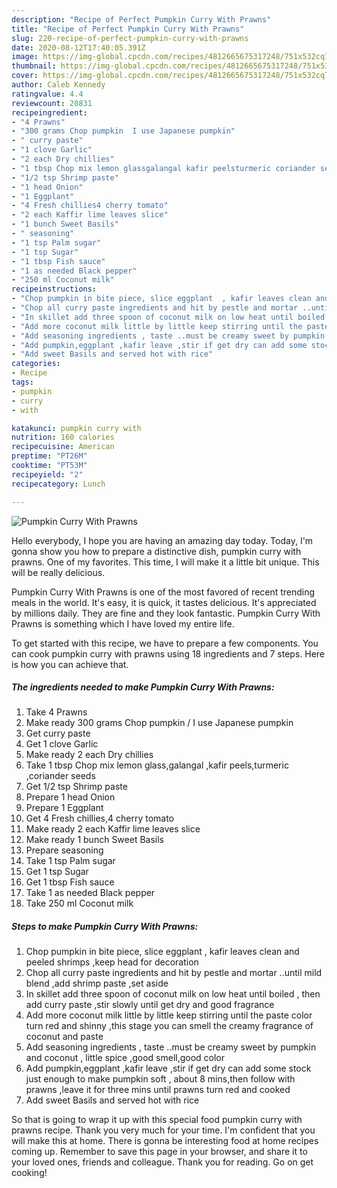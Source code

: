 ```yaml
---
description: "Recipe of Perfect Pumpkin Curry With Prawns"
title: "Recipe of Perfect Pumpkin Curry With Prawns"
slug: 220-recipe-of-perfect-pumpkin-curry-with-prawns
date: 2020-08-12T17:40:05.391Z
image: https://img-global.cpcdn.com/recipes/4812665675317248/751x532cq70/pumpkin-curry-with-prawns-recipe-main-photo.jpg
thumbnail: https://img-global.cpcdn.com/recipes/4812665675317248/751x532cq70/pumpkin-curry-with-prawns-recipe-main-photo.jpg
cover: https://img-global.cpcdn.com/recipes/4812665675317248/751x532cq70/pumpkin-curry-with-prawns-recipe-main-photo.jpg
author: Caleb Kennedy
ratingvalue: 4.4
reviewcount: 20831
recipeingredient:
- "4 Prawns"
- "300 grams Chop pumpkin  I use Japanese pumpkin"
- " curry paste"
- "1 clove Garlic"
- "2 each Dry chillies"
- "1 tbsp Chop mix lemon glassgalangal kafir peelsturmeric coriander seeds"
- "1/2 tsp Shrimp paste"
- "1 head Onion"
- "1 Eggplant"
- "4 Fresh chillies4 cherry tomato"
- "2 each Kaffir lime leaves slice"
- "1 bunch Sweet Basils"
- " seasoning"
- "1 tsp Palm sugar"
- "1 tsp Sugar"
- "1 tbsp Fish sauce"
- "1 as needed Black pepper"
- "250 ml Coconut milk"
recipeinstructions:
- "Chop pumpkin in bite piece, slice eggplant  , kafir leaves clean and peeled shrimps ,keep head for decoration"
- "Chop all curry paste ingredients and hit by pestle and mortar ..until mild blend ,add shrimp paste ,set aside"
- "In skillet add three spoon of coconut milk on low heat until boiled , then add curry paste ,stir slowly until get dry and good fragrance"
- "Add more coconut milk little by little keep stirring until the paste color turn red and shinny ,this stage you can smell the creamy  fragrance of coconut and paste"
- "Add seasoning ingredients , taste ..must be creamy sweet by pumpkin and coconut , little spice ,good smell,good color"
- "Add pumpkin,eggplant ,kafir leave ,stir if get dry can add some stock just enough to make pumpkin soft , about 8 mins,then follow with prawns ,leave it for three mins until prawns turn red and cooked"
- "Add sweet Basils and served hot with rice"
categories:
- Recipe
tags:
- pumpkin
- curry
- with

katakunci: pumpkin curry with 
nutrition: 160 calories
recipecuisine: American
preptime: "PT26M"
cooktime: "PT53M"
recipeyield: "2"
recipecategory: Lunch

---
```



![Pumpkin Curry With Prawns](https://img-global.cpcdn.com/recipes/4812665675317248/751x532cq70/pumpkin-curry-with-prawns-recipe-main-photo.jpg)

Hello everybody, I hope you are having an amazing day today. Today, I'm gonna show you how to prepare a distinctive dish, pumpkin curry with prawns. One of my favorites. This time, I will make it a little bit unique. This will be really delicious.



Pumpkin Curry With Prawns is one of the most favored of recent trending meals in the world. It's easy, it is quick, it tastes delicious. It's appreciated by millions daily. They are fine and they look fantastic. Pumpkin Curry With Prawns is something which I have loved my entire life.


To get started with this recipe, we have to prepare a few components. You can cook pumpkin curry with prawns using 18 ingredients and 7 steps. Here is how you can achieve that.

<!--inarticleads1-->

##### The ingredients needed to make Pumpkin Curry With Prawns:

1. Take 4 Prawns
1. Make ready 300 grams Chop pumpkin / I use Japanese pumpkin
1. Get  curry paste
1. Get 1 clove Garlic
1. Make ready 2 each Dry chillies
1. Take 1 tbsp Chop mix lemon glass,galangal ,kafir peels,turmeric ,coriander seeds
1. Get 1/2 tsp Shrimp paste
1. Prepare 1 head Onion
1. Prepare 1 Eggplant
1. Get 4 Fresh chillies,4 cherry tomato
1. Make ready 2 each Kaffir lime leaves slice
1. Make ready 1 bunch Sweet Basils
1. Prepare  seasoning
1. Take 1 tsp Palm sugar
1. Get 1 tsp Sugar
1. Get 1 tbsp Fish sauce
1. Take 1 as needed Black pepper
1. Take 250 ml Coconut milk




<!--inarticleads2-->

##### Steps to make Pumpkin Curry With Prawns:

1. Chop pumpkin in bite piece, slice eggplant  , kafir leaves clean and peeled shrimps ,keep head for decoration
1. Chop all curry paste ingredients and hit by pestle and mortar ..until mild blend ,add shrimp paste ,set aside
1. In skillet add three spoon of coconut milk on low heat until boiled , then add curry paste ,stir slowly until get dry and good fragrance
1. Add more coconut milk little by little keep stirring until the paste color turn red and shinny ,this stage you can smell the creamy  fragrance of coconut and paste
1. Add seasoning ingredients , taste ..must be creamy sweet by pumpkin and coconut , little spice ,good smell,good color
1. Add pumpkin,eggplant ,kafir leave ,stir if get dry can add some stock just enough to make pumpkin soft , about 8 mins,then follow with prawns ,leave it for three mins until prawns turn red and cooked
1. Add sweet Basils and served hot with rice




So that is going to wrap it up with this special food pumpkin curry with prawns recipe. Thank you very much for your time. I'm confident that you will make this at home. There is gonna be interesting food at home recipes coming up. Remember to save this page in your browser, and share it to your loved ones, friends and colleague. Thank you for reading. Go on get cooking!
